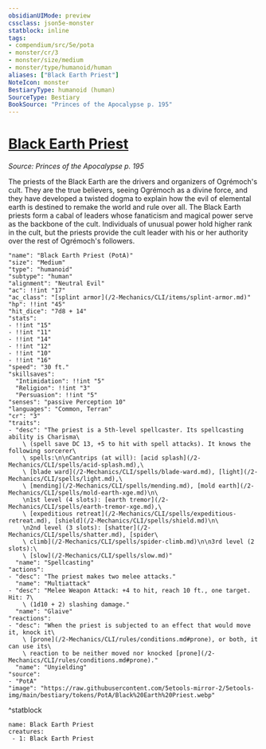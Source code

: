 ```yaml
---
obsidianUIMode: preview
cssclass: json5e-monster
statblock: inline
tags:
- compendium/src/5e/pota
- monster/cr/3
- monster/size/medium
- monster/type/humanoid/human
aliases: ["Black Earth Priest"]
NoteIcon: monster
BestiaryType: humanoid (human)
SourceType: Bestiary
BookSource: "Princes of the Apocalypse p. 195"
---
```

# [Black Earth Priest](2-Mechanics/CLI/bestiary/humanoid/black-earth-priest-pota.md)
*Source: Princes of the Apocalypse p. 195*  

The priests of the Black Earth are the drivers and organizers of Ogrémoch's cult. They are the true believers, seeing Ogrémoch as a divine force, and they have developed a twisted dogma to explain how the evil of elemental earth is destined to remake the world and rule over all. The Black Earth priests form a cabal of leaders whose fanaticism and magical power serve as the backbone of the cult. Individuals of unusual power hold higher rank in the cult, but the priests provide the cult leader with his or her authority over the rest of Ogrémoch's followers.

```statblock
"name": "Black Earth Priest (PotA)"
"size": "Medium"
"type": "humanoid"
"subtype": "human"
"alignment": "Neutral Evil"
"ac": !!int "17"
"ac_class": "[splint armor](/2-Mechanics/CLI/items/splint-armor.md)"
"hp": !!int "45"
"hit_dice": "7d8 + 14"
"stats":
- !!int "15"
- !!int "11"
- !!int "14"
- !!int "12"
- !!int "10"
- !!int "16"
"speed": "30 ft."
"skillsaves":
  "Intimidation": !!int "5"
  "Religion": !!int "3"
  "Persuasion": !!int "5"
"senses": "passive Perception 10"
"languages": "Common, Terran"
"cr": "3"
"traits":
- "desc": "The priest is a 5th-level spellcaster. Its spellcasting ability is Charisma\
    \ (spell save DC 13, +5 to hit with spell attacks). It knows the following sorcerer\
    \ spells:\n\nCantrips (at will): [acid splash](/2-Mechanics/CLI/spells/acid-splash.md),\
    \ [blade ward](/2-Mechanics/CLI/spells/blade-ward.md), [light](/2-Mechanics/CLI/spells/light.md),\
    \ [mending](/2-Mechanics/CLI/spells/mending.md), [mold earth](/2-Mechanics/CLI/spells/mold-earth-xge.md)\n\
    \n1st level (4 slots): [earth tremor](/2-Mechanics/CLI/spells/earth-tremor-xge.md),\
    \ [expeditious retreat](/2-Mechanics/CLI/spells/expeditious-retreat.md), [shield](/2-Mechanics/CLI/spells/shield.md)\n\
    \n2nd level (3 slots): [shatter](/2-Mechanics/CLI/spells/shatter.md), [spider\
    \ climb](/2-Mechanics/CLI/spells/spider-climb.md)\n\n3rd level (2 slots):\
    \ [slow](/2-Mechanics/CLI/spells/slow.md)"
  "name": "Spellcasting"
"actions":
- "desc": "The priest makes two melee attacks."
  "name": "Multiattack"
- "desc": "Melee Weapon Attack: +4 to hit, reach 10 ft., one target. Hit: 7\
    \ (1d10 + 2) slashing damage."
  "name": "Glaive"
"reactions":
- "desc": "When the priest is subjected to an effect that would move it, knock it\
    \ [prone](/2-Mechanics/CLI/rules/conditions.md#prone), or both, it can use its\
    \ reaction to be neither moved nor knocked [prone](/2-Mechanics/CLI/rules/conditions.md#prone)."
  "name": "Unyielding"
"source":
- "PotA"
"image": "https://raw.githubusercontent.com/5etools-mirror-2/5etools-img/main/bestiary/tokens/PotA/Black%20Earth%20Priest.webp"
```
^statblock

```encounter-table
name: Black Earth Priest
creatures:
 - 1: Black Earth Priest
```